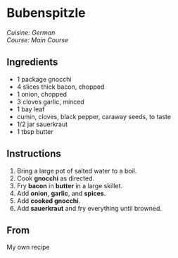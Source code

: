 # Bubenspitzle

_Cuisine:  German_<br />
_Course:  Main Course_

## Ingredients

- 1 package gnocchi
- 4 slices thick bacon, chopped
- 1 onion, chopped
- 3 cloves garlic, minced
- 1 bay leaf
- cumin, cloves, black pepper, caraway seeds, to taste
- 1/2 jar sauerkraut
- 1 tbsp butter

## Instructions

1. Bring a large pot of salted water to a boil.
1. Cook **gnocchi** as directed.
1. Fry **bacon** in **butter** in a large skillet.
1. Add **onion**, **garlic**, and **spices**.
1. Add **cooked gnocchi**.
1. Add **sauerkraut** and fry everything until browned.

## From

My own recipe